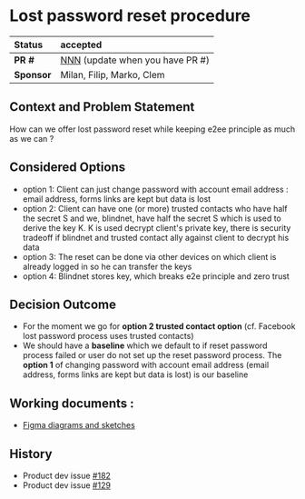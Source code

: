 # Lost password reset procedure

| Status      | accepted
| :---------- | :-------------------------------------------------------------------------------------- |
| **PR #**    | [NNN](https://github.com/blindnet-io/PROJECT/pull/NNN) (update when you have PR #)      |
| **Sponsor** | Milan, Filip, Marko, Clem                                                      |

## Context and Problem Statement

How can we offer lost password reset while keeping e2ee principle as much as we can ?


## Considered Options

- option 1: Client can just change password with account email address : email address, forms links are kept but data is lost
- option 2: Client can have one (or more) trusted contacts who have half the secret S and we, blindnet, have half the secret S which is used to derive the key K. K is used decrypt client's private key, there is security tradeoff if blindnet and trusted contact ally against client to decrypt his data
- option 3: The reset can be done via other devices on which client is already logged in so he can transfer the keys
- option 4: Blindnet stores key, which breaks e2e principle and zero trust 

## Decision Outcome

- For the moment we go for **option 2 trusted contact option** (cf. Facebook lost password process uses trusted contacts)
- We should have a **baseline** which we default to if reset password process failed or user do not set up the reset password process. The **option 1** of changing password with account email address (email address, forms links are kept but data is lost) is our baseline

## Working documents : 
- [Figma diagrams and sketches](https://www.figma.com/file/G7Fm7WiOecw3n7MScbtSL9/Lost-password-reset?node-id=0%3A1) 

## History <!-- optional -->

- Product dev issue [#182](https://github.com/blindnet-io/product-management/issues/182)
- Product dev issue [#129](https://github.com/blindnet-io/product-management/issues/129)


<!-- markdownlint-disable-file MD013 -->
